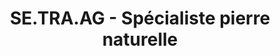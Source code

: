---
title: "SE.TRA.AG - Spécialiste pierre naturelle"
url: /eysines/se-tra-ag-specialiste-pierre-naturelle/
shop: Baumarkt
---